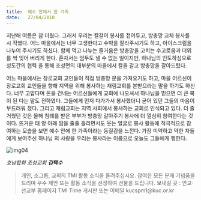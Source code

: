 ```yaml
---
title:  예수 안에서 한 가족
date:   27/04/2018
---
```


지난해 여름은 참 더웠다. 그래서 우리는 칼갈이 봉사를 접어두고, 방충망 교체 봉사를 시
작했다. 어느 마을에서는 너무 고생한다고 수박을 잘라주시기도 하고, 아이스크림을 나누어
주시기도 하셨다. 함께 먹고 나누는 즐거움은 방충망을 고치는 수고로움과 더위를 싹 잊어
버리게 한다. 혼자서는 엄두도 낼 수 없는 일이지만, 하나님의 인도하심으로 성도간의 협력
을 통해 조성면의 대부분의 마을에서 칼을 갈고 방충망을 갈아드렸다.

어느 마을에서는 장로교회 교인들이 직접 방충망 문을 가져오기도 하고, 마을 어르신이
장로교회 교인들을 향해 지역을 위해 봉사하는 재림교회를 본받으라는 말을 하기도 하신다.
너무 고맙다며 돈을 건네는 어르신들에게 교회에 나오셔서 하나님을 믿으면 더 큰 복이 된
다는 말도 전하였다. 그들에게 먼저 다가가서 봉사했더니 굳어 있던 그들의 마음이 부드러워
졌다. 그리고 재림교회는 지역 사회에서 봉사하는 교회로 인식되고 있다. 더 즐거웠던 것은
올해 침례를 받은 부부가 방충망 갈아주기 봉사에 더 열심히 참여한다는 것이다. 뜨거운 태
양 아래 땀을 줄줄 흘리면서도 웃는 얼굴로 봉사 활동에 적극적으로 참여하는 모습을 보면
예수 안에 한 가족이라는 동질감을 느낀다. 가장 미약하고 약한 자들에게 보여주신 하나님
의 사랑을 우리는 봉사라는 이름으로 오늘도 그들에게 행한다.

![img04](https://user-images.githubusercontent.com/10376491/39667726-04a48a4c-5082-11e8-9110-221ee504a4b6.jpg)

_호남합회 조성교회 **김택수**_

> <p></p>
> 개인, 소그룹, 교회의 TMI 활동 소식을 올려주십시오. 참여한 모든 분께 기념품을 드리며 우수 제안 또는 활동 소식을 선정하여 선물을 드립니다. 보내실 곳 : 안교·선교부 홈페이지 TMI Time 게시판 또는 이메일 kucspm1@kuc.or.kr